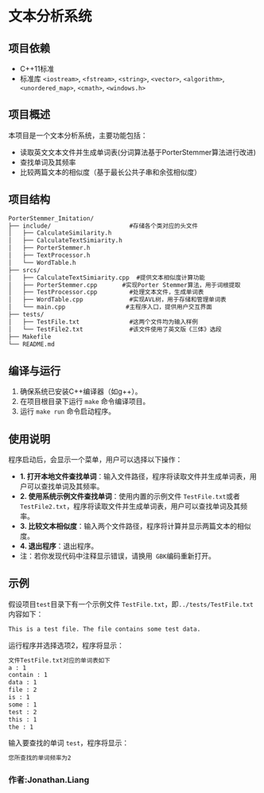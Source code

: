 # 文本分析系统

## 项目依赖

- C++11标准
- 标准库 `<iostream>`, `<fstream>`, `<string>`, `<vector>`, `<algorithm>`, `<unordered_map>`, `<cmath>`, `<windows.h>`

## 项目概述

本项目是一个文本分析系统，主要功能包括：
- 读取英文文本文件并生成单词表(分词算法基于PorterStemmer算法进行改进)
- 查找单词及其频率
- 比较两篇文本的相似度（基于最长公共子串和余弦相似度）

## 项目结构

```txt
PorterStemmer_Imitation/
├── include/				      #存储各个类对应的头文件
│   ├── CalculateSimilarity.h
│   ├── CalculateTextSimiarity.h
│   ├── PorterStemmer.h
│   ├── TextProcessor.h
│   └── WordTable.h
├── srcs/
│   ├── CalculateTextSimiarity.cpp	#提供文本相似度计算功能
│   ├── PorterStemmer.cpp		#实现Porter Stemmer算法，用于词根提取
│   ├── TestProcessor.cpp		  #处理文本文件，生成单词表
│   ├── WordTable.cpp		      #实现AVL树，用于存储和管理单词表
│   └── main.cpp			     #主程序入口，提供用户交互界面
├── tests/
│   ├── TestFile.txt			  #这两个文件均为输入样例
│   └── TestFile2.txt			  #该文件使用了英文版《三体》选段
├── Makefile
└── README.md
```

## 编译与运行
1. 确保系统已安装C++编译器（如g++）。
2. 在项目根目录下运行 `make` 命令编译项目。
3. 运行 `make run` 命令启动程序。

## 使用说明
程序启动后，会显示一个菜单，用户可以选择以下操作：
- **1. 打开本地文件查找单词**：输入文件路径，程序将读取文件并生成单词表，用户可以查找单词及其频率。
- **2. 使用系统示例文件查找单词**：使用内置的示例文件 `TestFile.txt`或者`TestFile2.txt`，程序将读取文件并生成单词表，用户可以查找单词及其频率。
- **3. 比较文本相似度**：输入两个文件路径，程序将计算并显示两篇文本的相似度。
- **4. 退出程序**：退出程序。
- 注：若你发现代码中注释显示错误，请换用` GBK`编码重新打开。

## 示例

假设项目`test`目录下有一个示例文件 `TestFile.txt`，即`../tests/TestFile.txt`内容如下：
```cmd
This is a test file. The file contains some test data.
```
运行程序并选择选项2，程序将显示：
```cmd
文件TestFile.txt对应的单词表如下 
a : 1 
contain : 1 
data : 1 
file : 2 
is : 1 
some : 1 
test : 2 
this : 1 
the : 1
```
输入要查找的单词 `test`，程序将显示：
```cmd
您所查找的单词频率为2
```

### 作者:Jonathan.Liang
